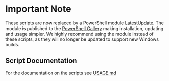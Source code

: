 # Important Note

These scripts are now replaced by a PowerShell module [LatestUpdate](https://github.com/aaronparker/LatestUpdate). The module is published to the [PowerShell Gallery](https://www.powershellgallery.com/packages/latestupdate) making installation, updating and usage simpler. We highly recommend using the module instead of these scripts, as they will no longer be updated to support new Windows builds.

## Script Documentation

For the documentation on the scripts see [USAGE.md](USAGE.md)
